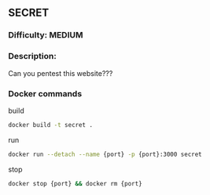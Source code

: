 ## SECRET

### Difficulty: MEDIUM
### Description:
Can you pentest this website???

### Docker commands

build
```bash
docker build -t secret .
```

run
```bash
docker run --detach --name {port} -p {port}:3000 secret
```

stop
```bash
docker stop {port} && docker rm {port}
```